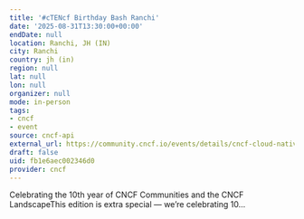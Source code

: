 ```yaml
---
title: '#cTENcf Birthday Bash Ranchi'
date: '2025-08-31T13:30:00+00:00'
endDate: null
location: Ranchi, JH (IN)
city: Ranchi
country: jh (in)
region: null
lat: null
lon: null
organizer: null
mode: in-person
tags:
- cncf
- event
source: cncf-api
external_url: https://community.cncf.io/events/details/cncf-cloud-native-ranchi-presents-ctencf-birthday-bash-ranchi/
draft: false
uid: fb1e6aec002346d0
provider: cncf
---
```

Celebrating the 10th year of CNCF Communities and the CNCF LandscapeThis edition is extra special — we’re celebrating 10...
